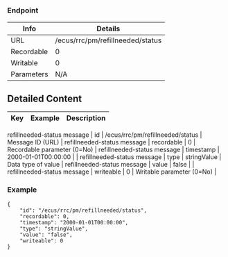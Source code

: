 # 



### Endpoint

| Info  | Details |
| ------------- | ------------- |
| URL   | /ecus/rrc/pm/refillneeded/status   |
| Recordable   | 0   |
| Writable   | 0   |
| Parameters  | N/A  |

## Detailed Content

|  Key  | Example | Description |
| ------------- | :------: | ------------- |
refillneeded-status message
|  id | /ecus/rrc/pm/refillneeded/status | Message ID (URL) |
refillneeded-status message
|  recordable | 0 | Recordable parameter (0=No) |
refillneeded-status message
|  timestamp | 2000-01-01T00:00:00 |  |
refillneeded-status message
|  type | stringValue | Data type of value |
refillneeded-status message
|  value | false |  |
refillneeded-status message
|  writeable | 0 | Writable parameter (0=No) |

### Example
```
{
    "id": "/ecus/rrc/pm/refillneeded/status",
    "recordable": 0,
    "timestamp": "2000-01-01T00:00:00",
    "type": "stringValue",
    "value": "false",
    "writeable": 0
}
```
